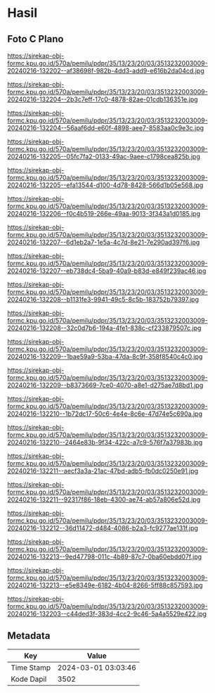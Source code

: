 # Hasil

## Foto C Plano

https://sirekap-obj-formc.kpu.go.id/570a/pemilu/pdpr/35/13/23/20/03/3513232003009-20240216-132202--af38698f-982b-4dd3-add9-e616b2da04cd.jpg

https://sirekap-obj-formc.kpu.go.id/570a/pemilu/pdpr/35/13/23/20/03/3513232003009-20240216-132204--2b3c7eff-17c0-4878-82ae-01cdb136351e.jpg

https://sirekap-obj-formc.kpu.go.id/570a/pemilu/pdpr/35/13/23/20/03/3513232003009-20240216-132204--56aaf6dd-e60f-4898-aee7-8583aa0c9e3c.jpg

https://sirekap-obj-formc.kpu.go.id/570a/pemilu/pdpr/35/13/23/20/03/3513232003009-20240216-132205--05fc7fa2-0133-49ac-9aee-c1798cea825b.jpg

https://sirekap-obj-formc.kpu.go.id/570a/pemilu/pdpr/35/13/23/20/03/3513232003009-20240216-132205--efa13544-d100-4d78-8428-566d1b05e568.jpg

https://sirekap-obj-formc.kpu.go.id/570a/pemilu/pdpr/35/13/23/20/03/3513232003009-20240216-132206--f0c4b519-266e-49aa-9013-3f343a1d0185.jpg

https://sirekap-obj-formc.kpu.go.id/570a/pemilu/pdpr/35/13/23/20/03/3513232003009-20240216-132207--6d1eb2a7-1e5a-4c7d-8e21-7e290ad397f6.jpg

https://sirekap-obj-formc.kpu.go.id/570a/pemilu/pdpr/35/13/23/20/03/3513232003009-20240216-132207--eb738dc4-5ba9-40a9-b83d-e849f239ac46.jpg

https://sirekap-obj-formc.kpu.go.id/570a/pemilu/pdpr/35/13/23/20/03/3513232003009-20240216-132208--b1131fe3-9941-49c5-8c5b-183752b79397.jpg

https://sirekap-obj-formc.kpu.go.id/570a/pemilu/pdpr/35/13/23/20/03/3513232003009-20240216-132208--32c0d7b6-194a-4fe1-838c-cf233879507c.jpg

https://sirekap-obj-formc.kpu.go.id/570a/pemilu/pdpr/35/13/23/20/03/3513232003009-20240216-132209--1bae59a9-53ba-47da-8c9f-358f8540c4c0.jpg

https://sirekap-obj-formc.kpu.go.id/570a/pemilu/pdpr/35/13/23/20/03/3513232003009-20240216-132209--b8373669-7ce0-4070-a8e1-d275ae7d8bd1.jpg

https://sirekap-obj-formc.kpu.go.id/570a/pemilu/pdpr/35/13/23/20/03/3513232003009-20240216-132210--1b72dc17-50c6-4e4e-8c6e-47d74e5c690a.jpg

https://sirekap-obj-formc.kpu.go.id/570a/pemilu/pdpr/35/13/23/20/03/3513232003009-20240216-132210--2464e83b-9f34-422c-a7c9-576f7a37983b.jpg

https://sirekap-obj-formc.kpu.go.id/570a/pemilu/pdpr/35/13/23/20/03/3513232003009-20240216-132211--aecf3a3a-21ac-47bd-adb5-fb0dc0250e91.jpg

https://sirekap-obj-formc.kpu.go.id/570a/pemilu/pdpr/35/13/23/20/03/3513232003009-20240216-132211--92317f86-18eb-4300-ae74-ab57a806e52d.jpg

https://sirekap-obj-formc.kpu.go.id/570a/pemilu/pdpr/35/13/23/20/03/3513232003009-20240216-132212--36d11472-d484-4086-b2a3-fc9277ae131f.jpg

https://sirekap-obj-formc.kpu.go.id/570a/pemilu/pdpr/35/13/23/20/03/3513232003009-20240216-132213--9ed47798-011c-4b89-87c7-0ba60ebdd07f.jpg

https://sirekap-obj-formc.kpu.go.id/570a/pemilu/pdpr/35/13/23/20/03/3513232003009-20240216-132213--e5e8349e-6182-4b04-8266-5ff88c857593.jpg

https://sirekap-obj-formc.kpu.go.id/570a/pemilu/pdpr/35/13/23/20/03/3513232003009-20240216-132203--c44ded3f-383d-4cc2-9c46-5a4a5529e422.jpg


## Metadata

| Key        | Value               |
| ---------- | ------------------- |
| Time Stamp | 2024-03-01 03:03:46 |
| Kode Dapil | 3502                |



